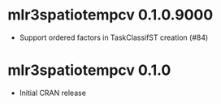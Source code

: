 # mlr3spatiotempcv 0.1.0.9000

- Support ordered factors in TaskClassifST creation (#84)


# mlr3spatiotempcv 0.1.0

- Initial CRAN release

